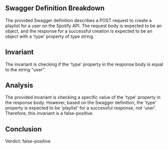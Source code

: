 ## Swagger Definition Breakdown

The provided Swagger definition describes a POST request to create a playlist for a user on the Spotify API. The request body is expected to be an object, and the response for a successful creation is expected to be an object with a 'type' property of type string.

## Invariant

The invariant is checking if the 'type' property in the response body is equal to the string "user".

## Analysis

The provided invariant is checking a specific value of the 'type' property in the response body. However, based on the Swagger definition, the 'type' property is expected to be 'playlist' for a successful response, not 'user'. Therefore, this invariant is a false-positive.

## Conclusion

Verdict: false-positive
